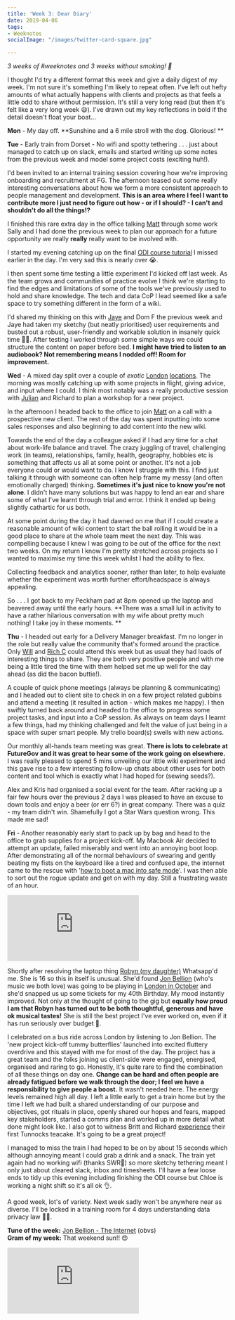 ```yaml
---
title: 'Week 3: Dear Diary'
date: 2019-04-06
tags:
- Weeknotes
socialImage: "/images/twitter-card-square.jpg"

---
```

_3 weeks of #weeknotes and 3 weeks without smoking! 🎉_

I thought I'd try a different format this week and give a daily digest of my week. I'm not sure it's something I'm likely to repeat often. I've left out hefty amounts of what actually happens with clients and projects as that feels a little odd to share without permission. It's still a very long read (but then it's felt like a very long week 😃). I've drawn out my key reflections in bold if the detail doesn't float your boat...

**Mon** - My day off. **Sunshine and a 6 mile stroll with the dog. Glorious! **

**Tue** - Early train from Dorset - No wifi and spotty tethering . . . just about managed to catch up on slack, emails and started writing up some notes from the previous week and model some project costs (exciting huh!).

I'd been invited to an internal training session covering how we're improving onboarding and recruitment at FG. The afternoon teased out some really interesting conversations about how we form a more consistent approach to people management and development. **This is an area where I feel I want to contribute more I just need to figure out how - or if I should? - I can't and shouldn't do all the things!?**

I finished this rare extra day in the office talking [Matt](https://twitter.com/Skinner_M) through some work Sally and I had done the previous week to plan our approach for a future opportunity we really **really** really want to be involved with.

I started my evening catching up on the final [ODI course tutorial](https://theodi.org/events/courses/) I missed earlier in the day. I'm very sad this is nearly over 😭.

I then spent some time testing a little experiment I'd kicked off last week. As the team grows and communities of practice evolve I think we're starting to find the edges and limitations of some of the tools we've previously used to hold and share knowledge. The tech and data CoP I lead seemed like a safe space to try something different in the form of a wiki.

I'd shared my thinking on this with [Jaye](https://twitter.com/dinosaurenby) and Dom F the previous week and Jaye had taken my sketchy (but neatly prioritised) user requirements and busted out a robust, user-friendly and workable solution in insanely quick time 💪😍. After testing I worked through some simple ways we could structure the content on paper before bed. **I might have tried to listen to an audiobook? Not remembering means I nodded off! Room for improvement.**

**Wed** - A mixed day split over a couple of _exotic_ [London](https://en.wikipedia.org/wiki/Windsor_House,_London) [locations](https://www.google.co.uk/maps/place/FutureGov/@51.5047802,-0.0883868,15z/data=!4m5!3m4!1s0x0:0xcf4b29ffe0dfab16!8m2!3d51.5047802!4d-0.0883868). The morning was mostly catching up with some projects in flight, giving advice, and input where I could. I think most notably was a really productive session with [Julian](https://twitter.com/Julesequity) and Richard to plan a workshop for a new project.

In the afternoon I headed back to the office to join [Matt](https://twitter.com/Skinner_M) on a call with a prospective new client. The rest of the day was spent inputting into some sales responses and also beginning to add content into the new wiki.

Towards the end of the day a colleague asked if I had any time for a chat about work-life balance and travel. The crazy juggling of travel, challenging work (in teams), relationships, family, health, geography, hobbies etc is something that affects us all at some point or another. It's not a job everyone could or would want to do. I know I struggle with this. I find just talking it through with someone can often help frame my messy (and often emotionally charged) thinking. **Sometimes it's just nice to know you're not alone**. I didn't have many solutions but was happy to lend an ear and share some of what I've learnt through trial and error. I think it ended up being slightly cathartic for us both.

At some point during the day it had dawned on me that if I could create a reasonable amount of wiki content to start the ball rolling it would be in a good place to share at the whole team meet the next day. This was compelling because I knew I was going to be out of the office for the next two weeks. On my return I know I'm pretty stretched across projects so I wanted to maximise my time this week whilst I had the ability to flex.

Collecting feedback and analytics sooner, rather than later, to help evaluate whether the experiment was worth further effort/headspace is always appealing.

So . . . I got back to my Peckham pad at 8pm opened up the laptop and beavered away until the early hours. **There was a small lull in activity to have a rather hilarious conversation with my wife about pretty much nothing! I take joy in these moments. **

**Thu** - I headed out early for a Delivery Manager breakfast. I'm no longer in the role but really value the community that's formed around the practice. Only [Will](https://twitter.com/WReddin) and [Rich C](https://twitter.com/RichJanCassidy) could attend this week but as usual they had loads of interesting things to share. They are both very positive people and with me being a little tired the time with them helped set me up well for the day ahead (as did the bacon buttie!).

A couple of quick phone meetings (always be planning & communicating) and I headed out to client site to check in on a few project related gubbins and attend a meeting (it resulted in action - which makes me happy). I then swiftly turned back around and headed to the office to progress some project tasks, and input into a CoP session. As always on team days I learnt a few things, had my thinking challenged and felt the value of just being in a space with super smart people. My trello board(s) swells with new actions.

Our monthly all-hands team meeting was great. **There is lots to celebrate at FutureGov and it was great to hear some of the work going on elsewhere.** I was really pleased to spend 5 mins unveiling our little wiki experiment and this gave rise to a few interesting follow-up chats about other uses for both content and tool which is exactly what I had hoped for (sewing seeds?).

Alex and Kris had organised a social event for the team. After racking up a fair few hours over the previous 2 days I was pleased to have an excuse to down tools and enjoy a beer (or err 6?) in great company. There was a quiz - my team didn't win. Shamefully I got a Star Wars question wrong. This made me sad!

**Fri** - Another reasonably early start to pack up by bag and head to the office to grab supplies for a project kick-off. My Macbook Air decided to attempt an update, failed miserably and went into an annoying boot loop. After demonstrating all of the normal behaviours of swearing and gently beating my fists on the keyboard like a tired and confused ape, the internet came to the rescue with '[how to boot a mac into safe mode](https://www.google.com/search?q=how+to+boot+a+mac+into+safe+mode&rlz=1C5CHFA_enGB814GB814&oq=how+to+boot+a+mac+into+safe+mode&aqs=chrome..69i57j0l5.6606j0j4&sourceid=chrome&ie=UTF-8)'. I was then able to sort out the rogue update and get on with my day. Still a frustrating waste of an hour.

<iframe
  frameborder="0"
  allowfullscreen
  scrolling="no"
  allowtransparency
  src="https://giphy.com/embed/5Zesu5VPNGJlm"
></iframe>

Shortly after resolving the laptop thing [Robyn (my daughter)](https://www.instagram.com/sleepyrobyn/?hl=en) Whatsapp'd me. She is 16 so this in itself is unusual. She'd found [Jon Bellion](http://www.jonbellion.com/) (who's music we both love) was going to be playing in [London in October](https://www.roundhouse.org.uk/whats-on/2019/jon-bellion/) and she'd snapped us up some tickets for my 40th Birthday. My mood instantly improved. Not only at the thought of going to the gig but **equally how proud I am that Robyn has turned out to be both thoughtful, generous and have ok musical tastes!** She is still the best project I've ever worked on, even if it has run seriously over budget 🤪.

I celebrated on a bus ride across London by listening to Jon Bellion. The 'new project kick-off tummy butterflies' launched into excited fluttery overdrive and this stayed with me for most of the day. The project has a great team and the folks joining us client-side were engaged, energised, organised and raring to go. Honestly, it's quite rare to find the combination of all these things on day one. **Change can be hard and often people are already fatigued before we walk through the door; I feel we have a responsibility to give people a boost.** It wasn't needed here. The energy levels remained high all day. I left a little early to get a train home but by the time I left we had built a shared understanding of our purpose and objectives, got rituals in place, openly shared our hopes and fears, mapped key stakeholders, started a comms plan and worked up in more detail what done might look like. I also got to witness Britt and Richard [experience](https://www.instagram.com/p/Bv495oMgIZS/) their first Tunnocks teacake. It's going to be a great project!

I managed to miss the train I had hoped to be on by about 15 seconds which although annoying meant I could grab a drink and a snack. The train yet again had no working wifi (thanks SWR🖕) so more sketchy tethering meant I only just about cleared slack, inbox and timesheets. I'll have a few loose ends to tidy up this evening including finishing the ODI course but Chloe is working a night shift so it's all ok 👌.

A good week, lot's of variety. Next week sadly won't be anywhere near as diverse. I'll be locked in a training room for 4 days understanding data privacy law 😬🤓.

**Tune of the week:** [Jon Bellion - The Internet](https://www.youtube.com/watch?v=W936TWjKZBQ) (obvs)  
**Gram of my week:** That weekend sun!! 😍

<iframe
  frameborder="0"
  allowfullscreen
  scrolling="no"
  src="https://www.instagram.com/p/Bvo5ybDA7ZV/embed"
></iframe>